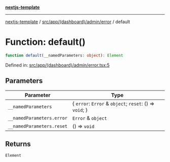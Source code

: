 [**nextjs-template**](README.md)

---

[nextjs-template](README.md) / [src/app/(dashboard)/admin/error](<src.app.(dashboard).admin.error.md>) / default

# Function: default()

```ts
function default(__namedParameters: object): Element
```

Defined in: [src/app/(dashboard)/admin/error.tsx:5](<https://github.com/mariolim96/Easy-Check-In/blob/e840a4393cceae48bed5204292fc61d73f9f5dbb/src/app/(dashboard)/admin/error.tsx#L5>)

## Parameters

| Parameter                 | Type                                                      |
| ------------------------- | --------------------------------------------------------- |
| `__namedParameters`       | \{ `error`: `Error` & `object`; `reset`: () => `void`; \} |
| `__namedParameters.error` | `Error` & `object`                                        |
| `__namedParameters.reset` | () => `void`                                              |

## Returns

`Element`
